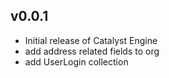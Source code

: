 ## v0.0.1
- Initial release of Catalyst Engine
- add address related fields to org
- add UserLogin collection

